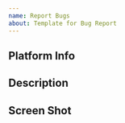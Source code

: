 ```yaml
---
name: Report Bugs
about: Template for Bug Report
---
```

<!-- 
Before you report an issue, Please make sure you have read the docs: https://vmrdocs.0002099.xyz/

在提issue之前，请确保您已经阅读了文档: https://vmrdocs.0002099.xyz/zh-cn/
-->

## Platform Info
<!--for example, MacOS arm64 (平台信息，举例： MacOS arm64)-->

## Description
<!-- Your description about what happend. (描述一下发生了什么)-->

## Screen Shot
<!-- Upload A Capture (上传bug相关的截图) -->
